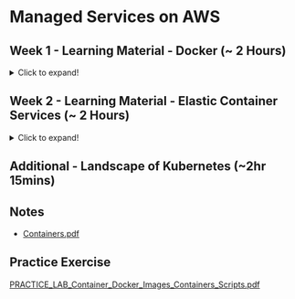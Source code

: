 # Managed Services on AWS

## Week 1 - Learning Material - Docker (~ 2 Hours)
<details>
  <summary>Click to expand!</summary>
 
### Module 1 - Course Background(~20 mins)
### Module 2 - Virtual Machines vs Containers (Docker)(~20 mins)
### Module 3 - The Container (Docker) Ecosystem(~30 mins)
### Module 4 - Docker - Hands On(~1hr)
#### Overlay2 Storage Driver for Docker
<details>
  <summary>Click to expand!</summary>
 As of Ubuntu 14.10, the aufs storage driver used by Docker has been deprecated and now the preferred storage driver for Linux distributions is overlay2.  As a result of this change, the location of the layers has been moved from
/var/lib/docker/aufs/layer 

to
/var/lib/docker/overlay2

Going forward, overlay2 is the default storage driver on Docker installations on Linux. If aufs must be used, it has to be explicitly configured.


Please follow the link below to learn more on this

https://docs.docker.com/storage/storagedriver/select-storage-driver/

These updates and changes do not impact the core operations of Docker.
</details>

</details>

## Week 2 - Learning Material - Elastic Container Services (~ 2 Hours)
<details>
  <summary>Click to expand!</summary>
 
### Module 5 - Deploying a Java Web App using Docker Containers(~1hr)

#### Create docker container
```
docker pull tomcat:jre8

$ docker pull tomcat:jre8
jre8: Pulling from library/tomcat
c5e155d5a1d1: Pull complete 
221d80d00ae9: Pull complete 
4250b3117dca: Pull complete 
d1370422ab93: Pull complete 
deb6b03222ca: Pull complete 
9cdea8d70cc3: Pull complete 
968505be14db: Pull complete 
04b5c270ac81: Pull complete 
301d76fcab1f: Pull complete 
57ca7a0b9e79: Pull complete 
3c1d6826d7a3: Pull complete 
Digest: sha256:7cdf9dca1472da80e7384403c57b0632753a3a5cdf4f310fc39462e08af8ef39
Status: Downloaded newer image for tomcat:jre8
$ docker images
REPOSITORY          TAG                 IMAGE ID            CREATED             SIZE
tomcat              jre8                3639174793ba        23 months ago       463MB
$ docker run -d -p 80:8080 tomcat:jre8
d34a7c5f24de72739085e4b46a400efc12c79abf0997422982fc26bf0b8a3a5b
$ docker ps -a
CONTAINER ID        IMAGE               COMMAND             CREATED             STATUS              PORTS                  NAMES
d34a7c5f24de        tomcat:jre8         "catalina.sh run"   6 seconds ago       Up 9 seconds        0.0.0.0:80->8080/tcp   agitated_snyder
$ bash                      
bash-3.2$ ps -ef | grep [dD]ocker
    0    90     1   0 11:28AM ??         0:00.01 /Library/PrivilegedHelperTools/com.docker.vmnetd
1400276427  1091     1   0 11:29AM ??         0:04.60 /Applications/Docker.app/Contents/MacOS/Docker
1400276427  1154  1091   0 11:29AM ??         0:00.30 /Applications/Docker.app/Contents/MacOS/com.docker.osx.hyperkit.linux -watchdog fd:0 -max-restarts 5 -restart-seconds 30
1400276427  1159  1154   0 11:29AM ??         0:49.22 com.docker.db --url fd://3 --git /Users/rarora17/Library/Containers/com.docker.docker/Data/database
1400276427  1162  1154   0 11:29AM ??         0:00.07 com.docker.osxfs serve --address fd:3 --connect /Users/rarora17/Library/Containers/com.docker.docker/Data/connect --control fd:4
1400276427  1169  1154   0 11:29AM ??         0:13.63 com.docker.vpnkit --db /Users/rarora17/Library/Containers/com.docker.docker/Data/s40 --branch state --ethernet fd:3 --port fd:4 --introspection fd:5 --diagnostics fd:6 --vsock-path /Users/rarora17/Library/Containers/com.docker.docker/Data/connect --host-names docker.for.mac.localhost --listen-backlog 32
1400276427  1170  1154   0 11:29AM ??         0:06.17 com.docker.driver.amd64-linux -addr fd:3 -debug
1400276427  1196  1170   0 11:29AM ??         9:42.55 com.docker.hyperkit -A -m 2048M -c 6 -u -s 0:0,hostbridge -s 31,lpc -s 2:0,virtio-vpnkit,uuid=53982f00-fdfc-430c-b504-4d70c38c178d,path=/Users/rarora17/Library/Containers/com.docker.docker/Data/s50,macfile=/Users/rarora17/Library/Containers/com.docker.docker/Data/com.docker.driver.amd64-linux/mac.0 -s 3,ahci-hd,file:///Users/rarora17/Library/Containers/com.docker.docker/Data/com.docker.driver.amd64-linux/Docker.qcow2?sync=os&buffered=1,format=qcow,qcow-config=discard=true;compact_after_unmaps=262144;keep_erased=262144;runtime_asserts=false -s 4,virtio-9p,path=/Users/rarora17/Library/Containers/com.docker.docker/Data/s40,tag=db -s 5,virtio-rnd -s 6,virtio-9p,path=/Users/rarora17/Library/Containers/com.docker.docker/Data/s51,tag=port -s 7,virtio-sock,guest_cid=3,path=/Users/rarora17/Library/Containers/com.docker.docker/Data,guest_forwards=2376;1525 -l com1,autopty=/Users/rarora17/Library/Containers/com.docker.docker/Data/com.docker.driver.amd64-linux/tty,log=/Users/rarora17/Library/Containers/com.docker.docker/Data/com.docker.driver.amd64-linux/console-ring -f kexec,/Applications/Docker.app/Contents/Resources/moby/vmlinuz64,/Applications/Docker.app/Contents/Resources/moby/initrd.img,earlyprintk=serial console=ttyS0 com.docker.driver="com.docker.driver.amd64-linux", com.docker.database="com.docker.driver.amd64-linux" ntp=gateway mobyplatform=mac vsyscall=emulate page_poison=1 panic=1 -F /Users/rarora17/Library/Containers/com.docker.docker/Data/com.docker.driver.amd64-linux/hypervisor.pid
bash-3.2$ docker ps -a

CONTAINER ID        IMAGE               COMMAND             CREATED              STATUS              PORTS                  NAMES
d34a7c5f24de        tomcat:jre8         "catalina.sh run"   About a minute ago   Up About a minute   0.0.0.0:80->8080/tcp   agitated_snyder
bash-3.2$ 

bash-3.2$ docker stop agitated_snyder
agitated_snyder

```

#### Run 2 docker container one for port 80 and the 8080
```
bash-3.2$ docker exec -it agitated_snyder bash 
Error response from daemon: Container d34a7c5f24de72739085e4b46a400efc12c79abf0997422982fc26bf0b8a3a5b is not running
bash-3.2$ docker start agitated_snyder
agitated_snyder
bash-3.2$ docker exec -it agitated_snyder bash 
root@d34a7c5f24de:/usr/local/tomcat# ls
BUILDING.txt	 LICENSE  README.md	 RUNNING.txt  conf     lib   native-jni-lib  webapps
CONTRIBUTING.md  NOTICE   RELEASE-NOTES  bin	      include  logs  temp	     work
root@d34a7c5f24de:/usr/local/tomcat# cd webapps/
root@d34a7c5f24de:/usr/local/tomcat/webapps# ls
ROOT  docs  examples  host-manager  manager
root@d34a7c5f24de:/usr/local/tomcat/webapps# ls -al
total 28
drwxr-xr-x  7 root root  4096 May  4  2019 .
drwxr-sr-x  1 root staff 4096 May 16  2019 ..
drwxr-xr-x  3 root root  4096 May 16  2019 ROOT
drwxr-xr-x 14 root root  4096 May 16  2019 docs
drwxr-xr-x  6 root root  4096 May 16  2019 examples
drwxr-xr-x  5 root root  4096 May 16  2019 host-manager
drwxr-xr-x  5 root root  4096 May 16  2019 manager
root@d34a7c5f24de:/usr/local/tomcat/webapps# cp Helloword.war .
cp: cannot stat 'Helloword.war': No such file or directory
root@d34a7c5f24de:/usr/local/tomcat/webapps# 

```




#### Commit docker container
```
docker run -p -d 80:8080 -v 

docker commit 
docker save <IMAGE ID> > dockerimage.tar
```


### Module 6 - Amazon Elastic Container Services(~15 mins)

* Load Balancer
* Target Group
* Amazon ECS Fargate
* Amazon ECR
* Auto Scaling Groups
* Capacity, Task and Fraud
* Vertical and Horizontal Scalability.


### Module 7 - Amazon ECS & Docker - Hands On(~1hr)

</details>


## Additional - Landscape of Kubernetes (~2hr 15mins)

## Notes

* [Containers.pdf](https://github.com/risarora/Greatlake-ccp/files/6274194/Containers.pdf)

## Practice Exercise

[PRACTICE_LAB_Container_Docker_Images_Containers_Scripts.pdf](https://github.com/risarora/Greatlake-ccp/files/6274222/PRACTICE_LAB_Container_Docker_Images_Containers_Scripts.pdf)
